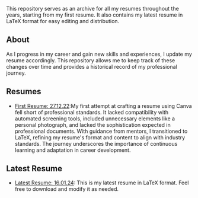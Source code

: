 This repository serves as an archive for all my resumes throughout the years, starting from my first resume. It also contains my latest resume in LaTeX format for easy editing and distribution.

## About

As I progress in my career and gain new skills and experiences, I update my resume accordingly. This repository allows me to keep track of these changes over time and provides a historical record of my professional journey.

## Resumes

- [First Resume: 27.12.22](https://github.com/Akash-Singh04/My-Resumes/blob/master/AKASH_SINGH_RESUME%20-%2027.12.22.pdf):My first attempt at crafting a resume using Canva fell short of professional standards. It lacked compatibility with automated screening tools, included unnecessary elements like a personal photograph, and lacked the sophistication expected in professional documents. With guidance from mentors, I transitioned to LaTeX, refining my resume's format and content to align with industry standards. The journey underscores the importance of continuous learning and adaptation in career development.

## Latest Resume

- [Latest Resume: 16.01.24](https://github.com/Akash-Singh04/My-Resumes/blob/master/main.tex): This is my latest resume in LaTeX format. Feel free to download and modify it as needed.
